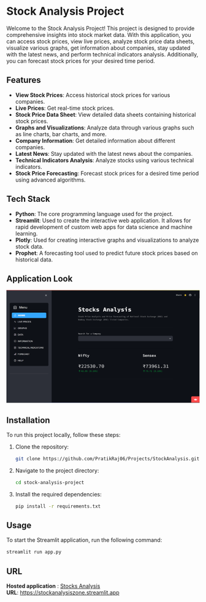 # Stock Analysis Project

Welcome to the Stock Analysis Project! This project is designed to provide comprehensive insights into stock market data. With this application, you can access stock prices, view live prices, analyze stock price data sheets, visualize various graphs, get information about companies, stay updated with the latest news, and perform technical indicators analysis. Additionally, you can forecast stock prices for your desired time period.

## Features

- **View Stock Prices**: Access historical stock prices for various companies.
- **Live Prices**: Get real-time stock prices.
- **Stock Price Data Sheet**: View detailed data sheets containing historical stock prices.
- **Graphs and Visualizations**: Analyze data through various graphs such as line charts, bar charts, and more.
- **Company Information**: Get detailed information about different companies.
- **Latest News**: Stay updated with the latest news about the companies.
- **Technical Indicators Analysis**: Analyze stocks using various technical indicators.
- **Stock Price Forecasting**: Forecast stock prices for a desired time period using advanced algorithms.

## Tech Stack

- **Python**: The core programming language used for the project.
- **Streamlit**: Used to create the interactive web application. It allows for rapid development of custom web apps for data science and machine learning.
- **Plotly**: Used for creating interactive graphs and visualizations to analyze stock data.
- **Prophet**: A forecasting tool used to predict future stock prices based on historical data.


## Application Look

![Image](StockAnalysis/app_view.png)

## Installation

To run this project locally, follow these steps:

1. Clone the repository:
    ```bash
    git clone https://github.com/PratikRaj06/Projects/StockAnalysis.git
    ```
2. Navigate to the project directory:
    ```bash
    cd stock-analysis-project
    ```
3. Install the required dependencies:
    ```bash
    pip install -r requirements.txt
    ```

## Usage

To start the Streamlit application, run the following command:
```bash
streamlit run app.py
```



## URL 
**Hosted application** : [Stocks Analysis](https://stockanalysiszone.streamlit.app)  
**URL**: https://stockanalysiszone.streamlit.app



